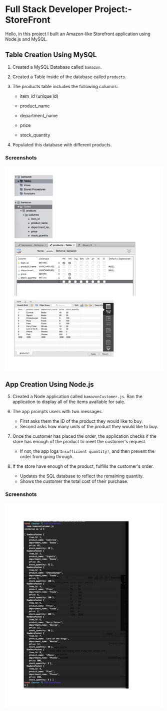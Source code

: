# Full Stack Developer Project:-StoreFront
 Hello, in this project I built an Amazon-like Storefront application using Node.js and MySQL.

## Table Creation Using MySQL

1. Created a MySQL Database called `bamazon`.

2. Created a Table inside of the database called `products`.

3. The products table includes the following columns:

   * item_id (unique id)

   * product_name 

   * department_name

   * price

   * stock_quantity

4. Populated this database with different products.

### Screenshots

<img src="Table.png" alt="Table creation">

## App Creation Using Node.js

5. Created a Node application called `bamazonCustomer.js`. Ran the application to display all of the items available for sale. 

6. The app prompts users with two messages.

   * First asks them the ID of the product they would like to buy.
   * Second asks how many units of the product they would like to buy.

7. Once the customer has placed the order, the application checks if the store has enough of the product to meet the customer's request.

   * If not, the app logs `Insufficient quantity!`, and then prevent the order from going through.

8. If the store have enough of the product, fulfills the customer's order.
   * Updates the SQL database to reflect the remaining quantity.
   * Shows the customer the total cost of their purchase.

### Screenshots

<img src="Result.png" alt="Table creation">